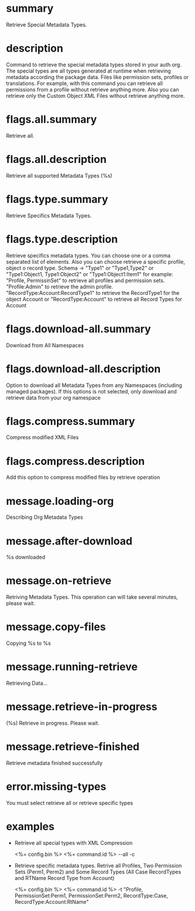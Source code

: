 # summary

Retrieve Special Metadata Types.

# description

Command to retrieve the special metadata types stored in your auth org. The special types are all types generated at runtime when retrieving metadata according the package data. Files like permission sets, profiles or translations. For example, with this command you can retrieve all permissions from a profile without retrieve anything more. Also you can retrieve only the Custom Object XML Files without retrieve anything more.

# flags.all.summary

Retrieve all.

# flags.all.description

Retrieve all supported Metadata Types (%s)

# flags.type.summary

Retrieve Specifics Metadata Types.

# flags.type.description

Retrieve specifics metadata types. You can choose one or a comma separated list of elements. Also you can choose retrieve a specific profile, object o record type. Schema -> "Type1" or "Type1,Type2" or "Type1:Object1, Type1:Object2" or "Type1:Object1:Item1" for example: "Profile, PermissinSet" to retrieve all profiles and permission sets. "Profile:Admin" to retrieve the admin profile. "RecordType:Account:RecordType1" to retrieve the RecordType1 for the object Account or "RecordType:Account" to retrieve all Record Types for Account

# flags.download-all.summary

Download from All Namespaces

# flags.download-all.description

Option to download all Metadata Types from any Namespaces (including managed packages). If this options is not selected, only download and retrieve data from your org namespace

# flags.compress.summary

Compress modified XML Files

# flags.compress.description

Add this option to compress modified files by retrieve operation

# message.loading-org

Describing Org Metadata Types

# message.after-download

%s downloaded

# message.on-retrieve

Retriving Metadata Types. This operation can will take several minutes, please wait.

# message.copy-files

Copying %s to %s

# message.running-retrieve

Retrieving Data...

# message.retrieve-in-progress

(%s) Retrieve in progress. Please wait.

# message.retrieve-finished

Retrieve metadata finished successfully

# error.missing-types

You must select retrieve all or retrieve specific types

# examples

- Retrieve all special types with XML Compression

  <%= config.bin %> <%= command.id %> --all -c

- Retrieve specific metadata types. Retrive all Profiles, Two Permission Sets (Perm1, Perm2) and Some Record Types (All Case RecordTypes and RTName Record Type from Account)

  <%= config.bin %> <%= command.id %> -t "Profile, PermissionSet:Perm1, PermissionSet:Perm2, RecordType:Case, RecordType:Account:RtName"
